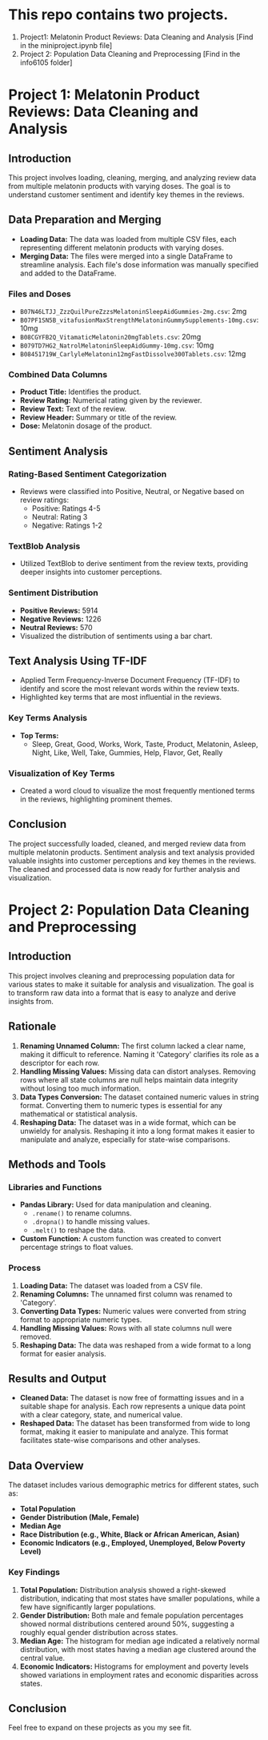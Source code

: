 # This repo contains two projects.
1. Project1: Melatonin Product Reviews: Data Cleaning and Analysis [Find in the miniproject.ipynb file]
2. Project 2: Population Data Cleaning and Preprocessing [Find in the info6105 folder]

# Project 1: Melatonin Product Reviews: Data Cleaning and Analysis

## Introduction
This project involves loading, cleaning, merging, and analyzing review data from multiple melatonin products with varying doses. The goal is to understand customer sentiment and identify key themes in the reviews.

## Data Preparation and Merging
- **Loading Data:** The data was loaded from multiple CSV files, each representing different melatonin products with varying doses.
- **Merging Data:** The files were merged into a single DataFrame to streamline analysis. Each file's dose information was manually specified and added to the DataFrame.

### Files and Doses
- `B07N46LTJJ_ZzzQuilPureZzzsMelatoninSleepAidGummies-2mg.csv`: 2mg
- `B07PF1SN5B_vitafusionMaxStrengthMelatoninGummySupplements-10mg.csv`: 10mg
- `B08CGYFB2Q_VitamaticMelatonin20mgTablets.csv`: 20mg
- `B079TD7HG2_NatrolMelatoninSleepAidGummy-10mg.csv`: 10mg
- `B08451719W_CarlyleMelatonin12mgFastDissolve300Tablets.csv`: 12mg

### Combined Data Columns
- **Product Title:** Identifies the product.
- **Review Rating:** Numerical rating given by the reviewer.
- **Review Text:** Text of the review.
- **Review Header:** Summary or title of the review.
- **Dose:** Melatonin dosage of the product.

## Sentiment Analysis
### Rating-Based Sentiment Categorization
- Reviews were classified into Positive, Neutral, or Negative based on review ratings:
  - Positive: Ratings 4-5
  - Neutral: Rating 3
  - Negative: Ratings 1-2

### TextBlob Analysis
- Utilized TextBlob to derive sentiment from the review texts, providing deeper insights into customer perceptions.

### Sentiment Distribution
- **Positive Reviews:** 5914
- **Negative Reviews:** 1226
- **Neutral Reviews:** 570
- Visualized the distribution of sentiments using a bar chart.

## Text Analysis Using TF-IDF
- Applied Term Frequency-Inverse Document Frequency (TF-IDF) to identify and score the most relevant words within the review texts.
- Highlighted key terms that are most influential in the reviews.

### Key Terms Analysis
- **Top Terms:**
  - Sleep, Great, Good, Works, Work, Taste, Product, Melatonin, Asleep, Night, Like, Well, Take, Gummies, Help, Flavor, Get, Really

### Visualization of Key Terms
- Created a word cloud to visualize the most frequently mentioned terms in the reviews, highlighting prominent themes.

## Conclusion
The project successfully loaded, cleaned, and merged review data from multiple melatonin products. Sentiment analysis and text analysis provided valuable insights into customer perceptions and key themes in the reviews. The cleaned and processed data is now ready for further analysis and visualization.

# Project 2: Population Data Cleaning and Preprocessing

## Introduction
This project involves cleaning and preprocessing population data for various states to make it suitable for analysis and visualization. The goal is to transform raw data into a format that is easy to analyze and derive insights from.

## Rationale
1. **Renaming Unnamed Column:** The first column lacked a clear name, making it difficult to reference. Naming it 'Category' clarifies its role as a descriptor for each row.
2. **Handling Missing Values:** Missing data can distort analyses. Removing rows where all state columns are null helps maintain data integrity without losing too much information.
3. **Data Types Conversion:** The dataset contained numeric values in string format. Converting them to numeric types is essential for any mathematical or statistical analysis.
4. **Reshaping Data:** The dataset was in a wide format, which can be unwieldy for analysis. Reshaping it into a long format makes it easier to manipulate and analyze, especially for state-wise comparisons.

## Methods and Tools
### Libraries and Functions
- **Pandas Library:** Used for data manipulation and cleaning.
  - `.rename()` to rename columns.
  - `.dropna()` to handle missing values.
  - `.melt()` to reshape the data.
- **Custom Function:** A custom function was created to convert percentage strings to float values.

### Process
1. **Loading Data:** The dataset was loaded from a CSV file.
2. **Renaming Columns:** The unnamed first column was renamed to 'Category'.
3. **Converting Data Types:** Numeric values were converted from string format to appropriate numeric types.
4. **Handling Missing Values:** Rows with all state columns null were removed.
5. **Reshaping Data:** The data was reshaped from a wide format to a long format for easier analysis.

## Results and Output
- **Cleaned Data:** The dataset is now free of formatting issues and in a suitable shape for analysis. Each row represents a unique data point with a clear category, state, and numerical value.
- **Reshaped Data:** The dataset has been transformed from wide to long format, making it easier to manipulate and analyze. This format facilitates state-wise comparisons and other analyses.

## Data Overview
The dataset includes various demographic metrics for different states, such as:
- **Total Population**
- **Gender Distribution (Male, Female)**
- **Median Age**
- **Race Distribution (e.g., White, Black or African American, Asian)**
- **Economic Indicators (e.g., Employed, Unemployed, Below Poverty Level)**

### Key Findings
1. **Total Population:** Distribution analysis showed a right-skewed distribution, indicating that most states have smaller populations, while a few have significantly larger populations.
2. **Gender Distribution:** Both male and female population percentages showed normal distributions centered around 50%, suggesting a roughly equal gender distribution across states.
3. **Median Age:** The histogram for median age indicated a relatively normal distribution, with most states having a median age clustered around the central value.
4. **Economic Indicators:** Histograms for employment and poverty levels showed variations in employment rates and economic disparities across states.

## Conclusion
Feel free to expand on these projects as you my see fit.
